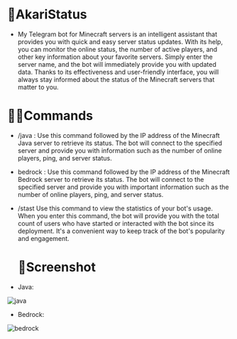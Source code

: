 # 🤖AkariStatus
- My Telegram bot for Minecraft servers is an intelligent assistant that provides you with quick and easy server status updates. With its help, you can monitor     the online status, the number of active players, and other key information about your favorite servers. Simply enter the server name, and the bot will           immediately provide you with updated data. Thanks to its effectiveness and user-friendly interface, you will always stay informed about the status of the         Minecraft servers that matter to you.

# 👨‍💻Commands
- /java <Minecraft Java server IP>:
  Use this command followed by the IP address of the Minecraft Java server to retrieve its status. The bot will connect to the specified server and provide you     with information such as the number of online players, ping, and server status.

- bedrock <Minecraft Bedrock server IP>:
  Use this command followed by the IP address of the Minecraft Bedrock server to retrieve its status. The bot will connect to the specified server and provide     you with important information such as the number of online players, ping, and server status.

- /stast
  Use this command to view the statistics of your bot's usage. When you enter this command, the bot will provide you with the total count of users who have         started or interacted with the bot since its deployment. It's a convenient way to keep track of the bot's popularity and engagement.

  # 👨Screenshot
- Java:
  
![java](https://github.com/Akari-my/AkariStatus/assets/58370835/af0735a4-5dd9-4fd0-a41b-12add9eeff8c)
 
- Bedrock:
  
![bedrock](https://github.com/Akari-my/AkariStatus/assets/58370835/e6c8a3ce-7ce9-457d-a01f-b732ed001bb2)
